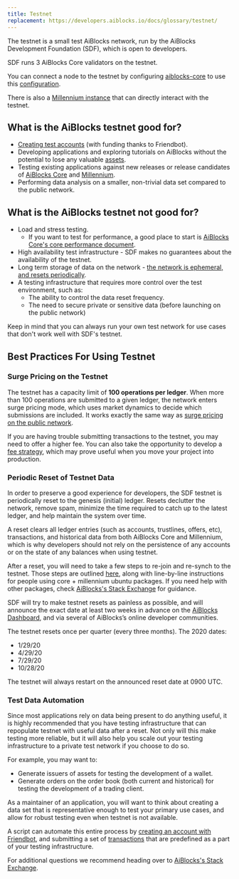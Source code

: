 ```yaml
---
title: Testnet
replacement: https://developers.aiblocks.io/docs/glossary/testnet/
---
```


The testnet is a small test AiBlocks network, run by the AiBlocks Development
Foundation (SDF), which is open to developers.

SDF runs 3 AiBlocks Core validators on the testnet.

You can connect a node to the testnet by configuring [aiblocks-core](https://github.com/aiblocks/aiblocks-core) to use this
[configuration](https://github.com/aiblocks/aiblocks-core/blob/master/docs/aiblocks-core_testnet.cfg).

There is also a [Millennium instance](https://millennium-testnet.aiblocks.io/) that
can directly interact with the testnet.

## What is the AiBlocks testnet good for?

* [Creating test accounts](../get-started/create-account.md) (with funding thanks to Friendbot).
* Developing applications and exploring tutorials on AiBlocks without the
  potential to lose any valuable [assets](assets.md).
* Testing existing applications against new releases or release candidates of
  [AiBlocks Core](https://github.com/aiblocks/aiblocks-core/releases) and [Millennium](https://github.com/aiblocks/go/releases).
* Performing data analysis on a smaller, non-trivial data set compared to the public network.

## What is the AiBlocks testnet not good for?

* Load and stress testing.
  * If you want to test for performance, a good place to
    start is
    [AiBlocks Core's core performance document](https://github.com/aiblocks/aiblocks-core/blob/master/performance-eval/performance-eval.md#networks-to-test-against).
* High availability test infrastructure - SDF makes no guarantees about the
  availability of the testnet.
* Long term storage of data on the network - [the network is ephemeral, and resets periodically](test-net.md#periodic-reset-of-testnet-data).
* A testing infrastructure that requires more control over the test environment,
  such as:
  * The ability to control the data reset frequency.
  * The need to secure private or sensitive data (before launching on the public network)

Keep in mind that you can always run your own test network for use cases that
don't work well with SDF's testnet.

## Best Practices For Using Testnet

### Surge Pricing on the Testnet

The testnet has a capacity limit of **100 operations per ledger**.  When more than 100 operations are submitted to a given ledger, the network enters surge pricing mode, which uses market dynamics to decide which submissions are included.  It works exactly the same way as [surge pricing on the public network](https://github.com/aiblocks/docs/blob/master/guides/concepts/fees.md#surge-pricing).

If you are having trouble submitting transactions to the testnet, you may need to offer a higher fee.  You can also take the opportunity to develop a [fee strategy](https://github.com/aiblocks/docs/blob/master/guides/concepts/fees.md#fee-stats-and-fee-strategy), which may prove useful when you move your project into production.

### Periodic Reset of Testnet Data
In order to preserve a good experience for developers, the SDF testnet is
periodically reset to the genesis (initial) ledger. Resets declutter the network, remove
spam, minimize the time required to catch up to the latest ledger, and help
maintain the system over time.

A reset clears all ledger entries (such as accounts, trustlines, offers,
etc), transactions, and historical data from both AiBlocks Core and
Millennium, which is why developers should not rely on the persistence of any accounts or on the state of any balances when using testnet.

After a reset, you will need to take a few steps to re-join and re-synch to the testnet.  Those steps are outlined [here](https://github.com/aiblocks/packages/blob/master/docs/testnet-reset.md#testnet-reset), along with line-by-line instructions for people using core + millennium ubuntu packages.  If you need help with other packages, check [AiBlocks's Stack Exchange](https://aiblocks.stackexchange.com/) for guidance.

SDF will try to make testnet resets as painless as possible, and will announce the exact date at least two weeks in advance on the [AiBlocks Dashboard](http://dashboard.aiblocks.io/), and via several of AiBlocks’s online developer communities.

The testnet resets once per quarter (every three months).  The 2020 dates:

* 1/29/20
* 4/29/20
* 7/29/20
* 10/28/20

The testnet will always restart on the announced reset date at 0900 UTC.  

### Test Data Automation

Since most applications rely on data being present to do anything useful, it is
highly recommended that you have testing infrastructure that can repopulate
testnet with useful data after a reset. Not only will this make testing more
reliable, but it will also help you scale out your testing infrastructure to
a private test network if you choose to do so.

For example, you may want to:
* Generate issuers of assets for testing the development of a wallet.
* Generate orders on the order book (both current and historical) for testing
  the development of a trading client.

As a maintainer of an application, you will want to think about creating a data
set that is representative enough to test your primary use cases, and allow for
robust testing even when testnet is not available.

A script can automate this entire process by [creating an account with
Friendbot](../get-started/create-account.md), and submitting a set of
[transactions](transactions.md) that are predefined as a part of
your testing infrastructure.

For additional questions we recommend heading over to
[AiBlocks's Stack Exchange](https://aiblocks.stackexchange.com/).
